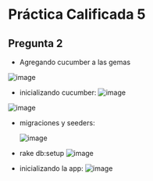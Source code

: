 # Práctica Calificada 5
## Pregunta 2

- Agregando cucumber a las gemas

![image](https://github.com/Daniel349167/PracticaCalificada5/assets/62466867/206aca31-6b4e-433c-b09c-69b76bf7b4e8)

- inicializando cucumber:
![image](https://github.com/Daniel349167/PracticaCalificada5/assets/62466867/c0881e79-76a1-4602-b786-6bff4e664547)

![image](https://github.com/Daniel349167/PracticaCalificada5/assets/62466867/e37b2d97-cb5a-47f0-a6a3-afefe0d160a5)

- migraciones y seeders:

  ![image](https://github.com/Daniel349167/PracticaCalificada5/assets/62466867/88095eae-4c60-4056-8f3a-1e282f9436d5)

- rake db:setup
  ![image](https://github.com/Daniel349167/PracticaCalificada5/assets/62466867/329a6809-cdcf-4d39-a3b9-6cb4dd3a46ef)

- inicializando la app:
![image](https://github.com/Daniel349167/PracticaCalificada5/assets/62466867/5e29b913-cad4-4a93-a301-12ffc4f13c03)


